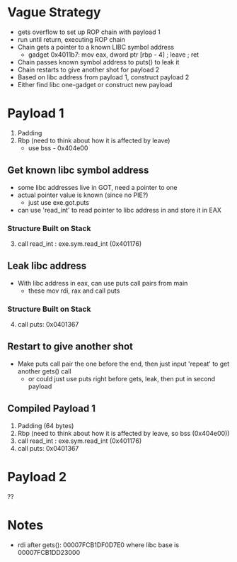 # Vague Strategy
- gets overflow to set up ROP chain with payload 1
- run until return, executing ROP chain
- Chain gets a pointer to a known LIBC symbol address
    - gadget 0x4011b7:  mov eax, dword ptr [rbp - 4] ; leave ; ret
- Chain passes known symbol address to puts() to leak it 
- Chain restarts to give another shot for payload 2
- Based on libc address from payload 1, construct payload 2
- Either find libc one-gadget or construct new payload

# Payload 1 

1. Padding 
2. Rbp (need to think about how it is affected by leave)
    - use bss - 0x404e00

## Get known libc symbol address
- some libc addresses live in GOT, need a pointer to one
- actual pointer value is known (since no PIE?)
    - just use exe.got.puts
- can use 'read_int' to read pointer to libc address in and store it in EAX

### Structure Built on Stack

3. call read_int : exe.sym.read_int (0x401176)

## Leak libc address
- With libc address in eax, can use puts call pairs from main 
    - these mov rdi, rax and call puts

### Structure Built on Stack

4. call puts: 0x0401367

## Restart to give another shot 
- Make puts call pair the one before the end, then just input 'repeat' to get another gets() call
    - or could just use puts right before gets, leak, then put in second payload


## Compiled Payload 1
1. Padding (64 bytes)
2. Rbp (need to think about how it is affected by leave, so bss (0x404e00))
3. call read_int : exe.sym.read_int (0x401176)
4. call puts: 0x0401367

# Payload 2 
??


# Notes

- rdi after gets(): 00007FCB1DF0D7E0 where libc base is  00007FCB1DD23000
